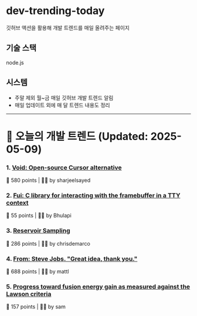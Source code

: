 # dev-trending-today
깃허브 액션을 활용해 개발 트렌드를 매일 올려주는 페이지

## 기술 스택
node.js
## 시스템
- 주말 제외 월~금 매일 깃허브 개발 트렌드 알림
- 매일 업데이트 외에 매 달 트렌드 내용도 정리
---

# 📰 오늘의 개발 트렌드 (Updated: 2025-05-09)

### 1. [Void: Open-source Cursor alternative](https://github.com/voideditor/void)
💬 580 points | 🧑‍💻 by sharjeelsayed

### 2. [Fui: C library for interacting with the framebuffer in a TTY context](https://github.com/martinfama/fui)
💬 55 points | 🧑‍💻 by Bhulapi

### 3. [Reservoir Sampling](https://samwho.dev/reservoir-sampling/)
💬 286 points | 🧑‍💻 by chrisdemarco

### 4. [From: Steve Jobs. "Great idea, thank you."](https://blog.hayman.net/2025/05/06/from-steve-jobs-great-idea.html)
💬 688 points | 🧑‍💻 by mattl

### 5. [Progress toward fusion energy gain as measured against the Lawson criteria](https://www.fusionenergybase.com/articles/continuing-progress-toward-fusion-energy-breakeven-and-gain-as-measured-against-the-lawson-criteria)
💬 157 points | 🧑‍💻 by sam

